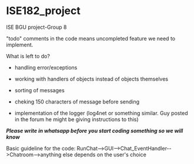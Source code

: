 # ISE182_project
ISE BGU project-Group 8

"todo" comments in the code means uncompleted feature we need to implement.

What is left to do?

- handling error/exceptions

- working with handlers of objects instead of objects themselves

- sorting of messages

- cheking 150 characters of message before sending

- implementation of the logger (log4net or something similar. Guy posted in the forum he might be giving instructions to this)


***Please write in whatsapp before you start coding something so we will know***

Basic guideline for the code: 
RunChat-->GUI-->Chat_EventHandler-->Chatroom-->anything else depends on the user's choice
